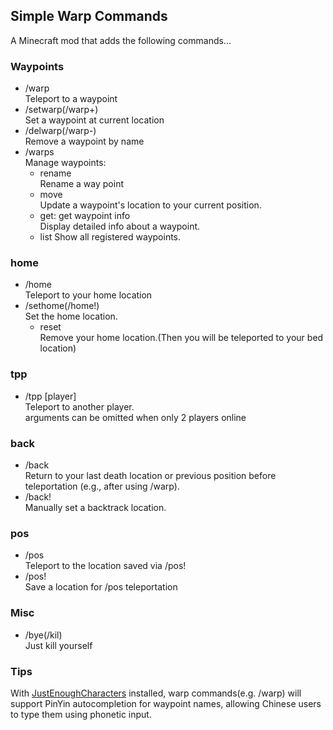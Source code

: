 ## Simple Warp Commands

A Minecraft mod that adds the following commands...

### Waypoints

- /warp <name>  
  Teleport to a waypoint
- /setwarp(/warp+)  
  Set a waypoint at current location
- /delwarp(/warp-)  
  Remove a waypoint by name
- /warps  
  Manage waypoints:
  - rename <old> <new>  
    Rename a way point
  - move <name>  
    Update a waypoint's location to your current position.
  - get: get waypoint info  
    Display detailed info about a waypoint.
  - list
    Show all registered waypoints.

### home

- /home  
  Teleport to your home location
- /sethome(/home!)  
  Set the home location.
  - reset  
    Remove your home location.(Then you will be teleported to your bed location)

### tpp

- /tpp [player]  
  Teleport to another player.  
  arguments can be omitted when only 2 players online

### back

- /back  
  Return to your last death location or
  previous position before teleportation (e.g., after using /warp).
- /back!  
  Manually set a backtrack location.

### pos

- /pos  
  Teleport to the location saved via /pos!
- /pos!  
  Save a location for /pos teleportation

### Misc

- /bye(/kil)  
  Just kill yourself

### Tips

With [JustEnoughCharacters](https://www.curseforge.com/minecraft/mc-mods/just-enough-characters) installed,
warp commands(e.g. /warp) will support PinYin autocompletion for waypoint names, allowing Chinese users to type them
using phonetic input.